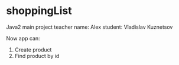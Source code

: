 # shoppingList
Java2 main project
teacher name: Alex
student: Vladislav Kuznetsov

Now app can:

1. Create product
2. Find product by id


